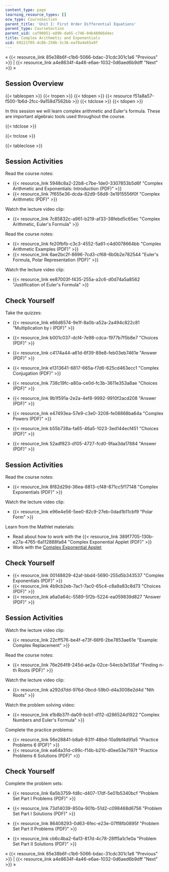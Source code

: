 ```yaml
---
content_type: page
learning_resource_types: []
ocw_type: CourseSection
parent_title: 'Unit I: First Order Differential Equations'
parent_type: CourseSection
parent_uid: caf00851-e89b-da65-c746-04b48066d4ec
title: Complex Arithmetic and Exponentials
uid: 69221f05-4c8b-250b-3c36-eaf8a4e65a9f
---
```


« {{< resource_link 85e38b6f-c1b6-5066-bdac-31cdc301c1a6 "Previous" >}} | {{< resource_link a4e8634f-4a46-e6ae-1032-0d6aed6b9dff "Next" >}} »

Session Overview
----------------

{{< tableopen >}}
{{< tropen >}}
{{< tdopen >}}
{{< resource f51a8a57-f500-1b6d-2fcc-9a158d7562bb >}}
{{< tdclose >}}
{{< tdopen >}}


In this session we will learn complex arithmetic and Euler's formula. These are important algebraic tools used throughout the course.


{{< tdclose >}}

{{< trclose >}}

{{< tableclose >}}

Session Activities
------------------

Read the course notes:

*   {{< resource_link 5948c8a2-22b8-c7be-1de0-3307853b5d6f "Complex Arithmetic and Exponentials: Introduction (PDF)" >}}
*   {{< resource_link 7f655e36-dcda-82d9-58d8-3e1915556f0f "Complex Arithmetic (PDF)" >}}

Watch the lecture video clip:

*   {{< resource_link 7c85832c-a961-b219-af33-38febd5c65ec "Complex Arithmetic, Euler's Formula" >}}

Read the course notes:

*   {{< resource_link fe20fbfb-c3c3-4552-5a61-c4d0078664bb "Complex Arithmetic Examples (PDF)" >}}
*   {{< resource_link 6ae2bc2f-8696-7cd3-cf68-6b0b2e782544 "Euler's Formula, Polar Representation (PDF)" >}}

Watch the lecture video clip:

*   {{< resource_link ee87003f-f435-255a-a2c6-d0d74a5a8562 "Justification of Euler's Formula" >}}

Check Yourself
--------------

Take the quizzes:

*   {{< resource_link e66d6574-9e1f-8a0b-a52a-2a494c822c81 "Multiplication by i (PDF)" >}}
*   {{< resource_link b001c037-dcf4-7e98-cdca-1977b7f5b8e7 "Choices (PDF)" >}}
*   {{< resource_link c4174a44-a61d-6f39-89e8-feb03eb7461e "Answer (PDF)" >}}
  
*   {{< resource_link e1313641-6817-665a-f7d6-625cd463ecc1 "Complex Conjugation (PDF)" >}}
*   {{< resource_link 738c19fc-a80a-ce0d-fc3b-3611e353a8ae "Choices (PDF)" >}}
*   {{< resource_link 9b1f591a-2e2a-4ef8-9992-9910f2acd208 "Answer (PDF)" >}}
  
*   {{< resource_link e47493ea-57e9-c3e0-3208-fe08868ba64a "Complex Powers (PDF)" >}}
*   {{< resource_link b55b738a-fa65-46a5-1023-3ed144ecf451 "Choices (PDF)" >}}
*   {{< resource_link 52adf823-d105-4727-fcd0-9faa3da17884 "Answer (PDF)" >}}

Session Activities
------------------

Read the course notes:

*   {{< resource_link 8f82d29d-36ea-8813-cf48-871cc5f17148 "Complex Exponentials (PDF)" >}}

Watch the lecture video clip:

*   {{< resource_link e96e4e56-5ee0-82c9-27eb-0dad1b11cbf9 "Polar Form" >}}

Learn from the Mathlet materials:

*   Read about how to work with the {{< resource_link 389f7705-130b-e27a-4765-6a112888fa84 "Complex Exponential Applet (PDF)" >}}
*   Work with the [Complex Exponential Applet](/ans7870/18/18.03SC/complexExponential.html "Open in a new window.")

Check Yourself
--------------

*   {{< resource_link 00148829-42af-bbd4-5690-255d5b343537 "Complex Exponentials (PDF)" >}}
*   {{< resource_link 4b9cb2eb-7ac1-7ac0-65c4-c8a9a83c8d73 "Choices (PDF)" >}}
*   {{< resource_link a6a0a64c-5589-5f2b-5224-ea059839d827 "Answer (PDF)" >}}

Session Activities
------------------

Watch the lecture video clip:

*   {{< resource_link 22cff576-be4f-e73f-66f6-2be7853ae61e "Example: Complex Replacement" >}}

Read the course notes:

*   {{< resource_link 76e264f8-245d-ae2a-02ce-54ecb3e135af "Finding n-th Roots (PDF)" >}}

Watch the lecture video clip:

*   {{< resource_link a292d7dd-976d-0bcd-59b0-d4a3008e2d4d "Nth Roots" >}}

Watch the problem solving video:

*   {{< resource_link e1b8b37f-da09-bcb1-d112-d286524d1922 "Complex Numbers and Euler's Formula" >}}

Complete the practice problems:

*   {{< resource_link 56e28841-b8a6-831f-48bd-10a9bf4d91a5 "Practice Problems 6 (PDF)" >}}
*   {{< resource_link ea64a31d-c99c-f14b-b210-d0ee53e7197f "Practice Problems 6 Solutions (PDF)" >}}

Check Yourself
--------------

Complete the problem sets:

*   {{< resource_link 6a5b3759-fd8c-d407-17df-5e01b5340bcf "Problem Set Part I Problems (PDF)" >}}
*   {{< resource_link 73d14039-850a-901b-51d2-c098468d6756 "Problem Set Part I Solutions (PDF)" >}}
  
*   {{< resource_link 86408293-0d63-6fec-e23e-07ff8fb0895f "Problem Set Part II Problems (PDF)" >}}
*   {{< resource_link cb6c4ba2-6a13-817d-4c78-28ff5a1c1e0a "Problem Set Part II Solutions (PDF)" >}}

« {{< resource_link 85e38b6f-c1b6-5066-bdac-31cdc301c1a6 "Previous" >}} | {{< resource_link a4e8634f-4a46-e6ae-1032-0d6aed6b9dff "Next" >}} »
